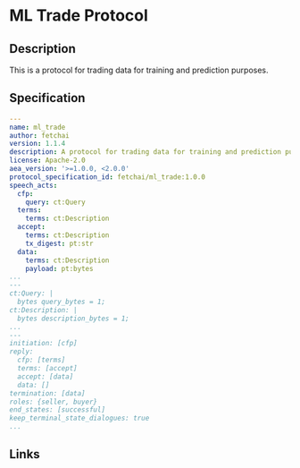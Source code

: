 # ML Trade Protocol

## Description

This is a protocol for trading data for training and prediction purposes.

## Specification

```yaml
---
name: ml_trade
author: fetchai
version: 1.1.4
description: A protocol for trading data for training and prediction purposes.
license: Apache-2.0
aea_version: '>=1.0.0, <2.0.0'
protocol_specification_id: fetchai/ml_trade:1.0.0
speech_acts:
  cfp:
    query: ct:Query
  terms:
    terms: ct:Description
  accept:
    terms: ct:Description
    tx_digest: pt:str
  data:
    terms: ct:Description
    payload: pt:bytes
...
---
ct:Query: |
  bytes query_bytes = 1;
ct:Description: |
  bytes description_bytes = 1;
...
---
initiation: [cfp]
reply:
  cfp: [terms]
  terms: [accept]
  accept: [data]
  data: []
termination: [data]
roles: {seller, buyer}
end_states: [successful]
keep_terminal_state_dialogues: true
...
```

## Links
